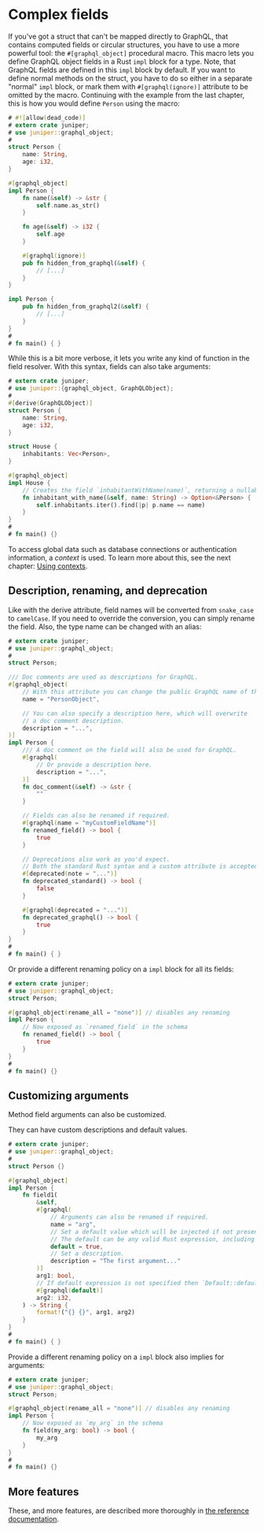 # Complex fields

If you've got a struct that can't be mapped directly to GraphQL, that contains
computed fields or circular structures, you have to use a more powerful tool:
the `#[graphql_object]` procedural macro. This macro lets you define GraphQL object
fields in a Rust `impl` block for a type. Note, that GraphQL fields are defined in 
this `impl` block by default. If you want to define normal methods on the struct,
you have to do so either in a separate "normal" `impl` block, or mark them with
`#[graphql(ignore)]` attribute to be omitted by the macro. Continuing with the
example from the last chapter, this is how you would define `Person` using the
macro:

```rust
# #![allow(dead_code)]
# extern crate juniper;
# use juniper::graphql_object;
#
struct Person {
    name: String,
    age: i32,
}

#[graphql_object]
impl Person {
    fn name(&self) -> &str {
        self.name.as_str()
    }

    fn age(&self) -> i32 {
        self.age
    }

    #[graphql(ignore)]
    pub fn hidden_from_graphql(&self) {
        // [...]
    }
}

impl Person {
    pub fn hidden_from_graphql2(&self) {
        // [...]
    }
}
#
# fn main() { }
```

While this is a bit more verbose, it lets you write any kind of function in the
field resolver. With this syntax, fields can also take arguments:

```rust
# extern crate juniper;
# use juniper::{graphql_object, GraphQLObject};
#
#[derive(GraphQLObject)]
struct Person {
    name: String,
    age: i32,
}

struct House {
    inhabitants: Vec<Person>,
}

#[graphql_object]
impl House {
    // Creates the field `inhabitantWithName(name)`, returning a nullable `Person`.
    fn inhabitant_with_name(&self, name: String) -> Option<&Person> {
        self.inhabitants.iter().find(|p| p.name == name)
    }
}
#
# fn main() {}
```

To access global data such as database connections or authentication
information, a _context_ is used. To learn more about this, see the next
chapter: [Using contexts](using_contexts.md).

## Description, renaming, and deprecation

Like with the derive attribute, field names will be converted from `snake_case`
to `camelCase`. If you need to override the conversion, you can simply rename
the field. Also, the type name can be changed with an alias:

```rust
# extern crate juniper;
# use juniper::graphql_object;
#
struct Person;

/// Doc comments are used as descriptions for GraphQL.
#[graphql_object(
    // With this attribute you can change the public GraphQL name of the type.
    name = "PersonObject",

    // You can also specify a description here, which will overwrite 
    // a doc comment description.
    description = "...",
)]
impl Person {
    /// A doc comment on the field will also be used for GraphQL.
    #[graphql(
        // Or provide a description here.
        description = "...",
    )]
    fn doc_comment(&self) -> &str {
        ""
    }

    // Fields can also be renamed if required.
    #[graphql(name = "myCustomFieldName")]
    fn renamed_field() -> bool {
        true
    }

    // Deprecations also work as you'd expect.
    // Both the standard Rust syntax and a custom attribute is accepted.
    #[deprecated(note = "...")]
    fn deprecated_standard() -> bool {
        false
    }

    #[graphql(deprecated = "...")]
    fn deprecated_graphql() -> bool {
        true
    }
}
#
# fn main() { }
```

Or provide a different renaming policy on a `impl` block for all its fields:
```rust
# extern crate juniper;
# use juniper::graphql_object;
struct Person;

#[graphql_object(rename_all = "none")] // disables any renaming
impl Person {
    // Now exposed as `renamed_field` in the schema
    fn renamed_field() -> bool {
        true
    }
}
#
# fn main() {}
```

## Customizing arguments

Method field arguments can also be customized.

They can have custom descriptions and default values.

```rust
# extern crate juniper;
# use juniper::graphql_object;
#
struct Person {}

#[graphql_object]
impl Person {
    fn field1(
        &self,
        #[graphql(
            // Arguments can also be renamed if required.
            name = "arg",
            // Set a default value which will be injected if not present.
            // The default can be any valid Rust expression, including a function call, etc.
            default = true,
            // Set a description.
            description = "The first argument..."
        )]
        arg1: bool,
        // If default expression is not specified then `Default::default()` value is used.
        #[graphql(default)]
        arg2: i32,
    ) -> String {
        format!("{} {}", arg1, arg2)
    }
}
#
# fn main() { }
```

Provide a different renaming policy on a `impl` block also implies for arguments:
```rust
# extern crate juniper;
# use juniper::graphql_object;
struct Person;

#[graphql_object(rename_all = "none")] // disables any renaming
impl Person {
    // Now exposed as `my_arg` in the schema
    fn field(my_arg: bool) -> bool {
        my_arg
    }
}
#
# fn main() {}
```

## More features

These, and more features, are described more thoroughly in [the reference documentation](https://docs.rs/juniper/latest/juniper/attr.graphql_object.html).
